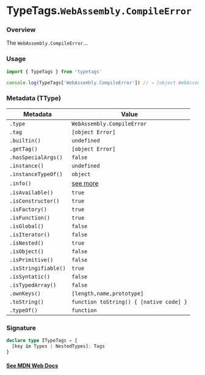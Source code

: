 # TypeTags.`WebAssembly.CompileError`

### Overview

The `WebAssembly.CompileError`...

### Usage

```js
import { TypeTags } from 'typetags'

console.log(TypeTags['WebAssembly.CompileError']) // → [object WebAssembly.CompileError]
```

### Metadata (TType)

| Metadata             | Value                                   |
| -------------------- | --------------------------------------- |
| `.type`              | `WebAssembly.CompileError`              |
| `.tag`               | `[object Error]`                        |
| `.builtin()`         | `undefined`                             |
| `.getTag()`          | `[object Error]`                        |
| `.hasSpecialArgs()`  | `false`                                 |
| `.instance()`        | `undefined`                             |
| `.instanceTypeOf()`  | `object`                                |
| `.info()`            | [see more]()                            |
| `.isAvailable()`     | `true`                                  |
| `.isConstructor()`   | `true`                                  |
| `.isFactory()`       | `true`                                  |
| `.isFunction()`      | `true`                                  |
| `.isGlobal()`        | `false`                                 |
| `.isIterator()`      | `false`                                 |
| `.isNested()`        | `true`                                  |
| `.isObject()`        | `false`                                 |
| `.isPrimitive()`     | `false`                                 |
| `.isStringifiable()` | `true`                                  |
| `.isSyntatic()`      | `false`                                 |
| `.isTypedArray()`    | `false`                                 |
| `.ownKeys()`         | `[length,name,prototype]`               |
| `.toString()`        | `function toString() { [native code] }` |
| `.typeOf()`          | `function`                              |

### Signature

```ts
declare type ITypeTags = {
  [key in Types | NestedTypes]: Tags
}
```

#### [See MDN Web Docs](https://developer.mozilla.org/en-US/docs/Web/API/AbortController)
